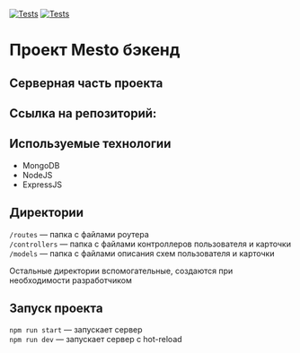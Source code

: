 [![Tests](https://github.com/InnaRomanova/express-mesto-gha/actions/workflows/tests-13-sprint.yml/badge.svg)](https://github.com/InnaRomanova/express-mesto-gha/actions/workflows/tests-13-sprint.yml) [![Tests](https://github.com/InnaRomanova/express-mesto-gha/actions/workflows/tests-14-sprint.yml/badge.svg)](https://github.com/InnaRomanova/express-mesto-gha/actions/workflows/tests-14-sprint.yml)
# Проект Mesto бэкенд

## Серверная часть проекта
## Ссылка на репозиторий: 

## Используемые технологии
* MongoDB
* NodeJS
* ExpressJS

## Директории

`/routes` — папка с файлами роутера  
`/controllers` — папка с файлами контроллеров пользователя и карточки   
`/models` — папка с файлами описания схем пользователя и карточки  
  
Остальные директории вспомогательные, создаются при необходимости разработчиком

## Запуск проекта

`npm run start` — запускает сервер   
`npm run dev` — запускает сервер с hot-reload
